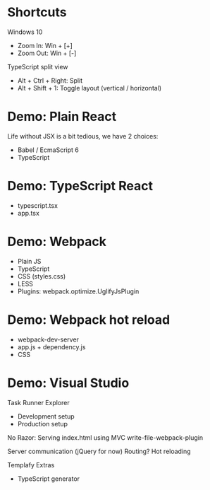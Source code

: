 
# Shortcuts

Windows 10
- Zoom In: Win + [+]
- Zoom Out: Win + [-]

TypeScript split view
- Alt + Ctrl + Right: Split
- Alt + Shift + 1: Toggle layout (vertical / horizontal)

# Demo: Plain React

Life without JSX is a bit tedious, we have 2 choices:
- Babel / EcmaScript 6
- TypeScript

# Demo: TypeScript React

- typescript.tsx
- app.tsx

# Demo: Webpack

- Plain JS
- TypeScript
- CSS (styles.css)
- LESS
- Plugins: webpack.optimize.UglifyJsPlugin

# Demo: Webpack hot reload

- webpack-dev-server
- app.js + dependency.js
- CSS

# Demo: Visual Studio

Task Runner Explorer
- Development setup
- Production setup

No Razor: Serving index.html using MVC write-file-webpack-plugin

Server communication (jQuery for now)
Routing?
Hot reloading

Templafy Extras

- TypeScript generator